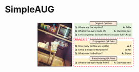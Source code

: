 # SimpleAUG

<p align="center">
  <img src="./figs/main_fig.png" width="60%" height="5%"></center>
</p>
<br/>
